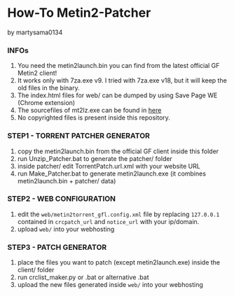 # How-To Metin2-Patcher
by martysama0134

### INFOs
1. You need the metin2launch.bin you can find from the latest official GF Metin2 client!
1. It works only with 7za.exe v9. I tried with 7za.exe v18, but it will keep the old files in the binary.
1. The index.html files for web/ can be dumped by using Save Page WE (Chrome extension)
1. The sourcefiles of mt2lz.exe can be found in [here](https://github.com/martysama0134/mt2lz)
1. No copyrighted files is present inside this repository.

### STEP1 - TORRENT PATCHER GENERATOR
1. copy the metin2launch.bin from the official GF client inside this folder
1. run Unzip_Patcher.bat to generate the patcher/ folder
1. inside patcher/ edit TorrentPatch.url.xml with your website URL
1. run Make_Patcher.bat to generate metin2launch.exe (it combines metin2launch.bin + patcher/ data)

### STEP2 - WEB CONFIGURATION
1. edit the `web/metin2torrent_gfl.config.xml` file by replacing `127.0.0.1` contained in `crcpatch_url` and `notice_url` with your ip/domain.
1. upload `web/` into your webhosting

### STEP3 - PATCH GENERATOR
1. place the files you want to patch (except metin2launch.exe) inside the client/ folder
1. run crclist_maker.py or .bat or alternative .bat
1. upload the new files generated inside `web/` into your webhosting
